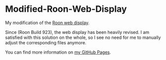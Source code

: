 # Modified-Roon-Web-Display
My modification of the [Roon web display](https://help.roonlabs.com/portal/en/kb/articles/displays).

Since (Roon Build 923), the web display has been heavily revised. I am satisfied with this solution on the whole, so I see no need for me to manually adjust the corresponding files anymore.

You can find more information on [my GitHub Pages](https://florib779.github.io/Roon/articles/roon-web-display.html).
